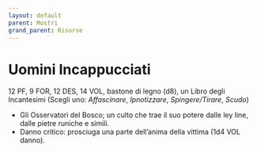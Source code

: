 ```yaml
---
layout: default
parent: Mostri
grand_parent: Risorse
---
```


# Uomini Incappucciati
  
 12 PF, 9 FOR, 12 DES, 14 VOL, bastone di legno (d8), un Libro degli Incantesimi (Scegli uno: _Affascinare_, _Ipnotizzare_, _Spingere/Tirare_, _Scudo_)

- Gli Osservatori del Bosco; un culto che trae il suo potere dalle ley line, dalle pietre runiche e simili.
- Danno critico: prosciuga una parte dell’anima della vittima (1d4 VOL danno).